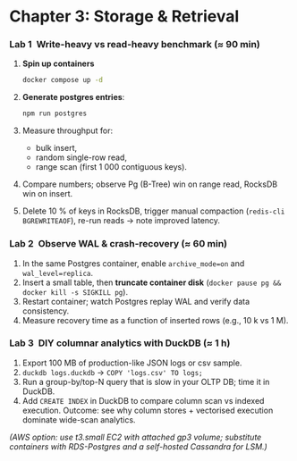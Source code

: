 # Chapter 3: Storage & Retrieval

### Lab 1 Write-heavy vs read-heavy benchmark (≈ 90 min)

1. **Spin up containers**

   ```bash
   docker compose up -d
   ```
2. **Generate postgres entries**:

   ```bash
   npm run postgres
   ```
   
3. Measure throughput for:

   * bulk insert,
   * random single-row read,
   * range scan (first 1 000 contiguous keys).
4. Compare numbers; observe Pg (B-Tree) win on range read, RocksDB win on insert.
5. Delete 10 % of keys in RocksDB, trigger manual compaction (`redis-cli BGREWRITEAOF`), re-run reads → note improved latency.

### Lab 2 Observe WAL & crash-recovery (≈ 60 min)

1. In the same Postgres container, enable `archive_mode=on` and `wal_level=replica`.
2. Insert a small table, then **truncate container disk** (`docker pause pg && docker kill -s SIGKILL pg`).
3. Restart container; watch Postgres replay WAL and verify data consistency.
4. Measure recovery time as a function of inserted rows (e.g., 10 k vs 1 M).

### Lab 3 DIY columnar analytics with DuckDB (≈ 1 h)

1. Export 100 MB of production-like JSON logs or csv sample.
2. `duckdb logs.duckdb` → `COPY 'logs.csv' TO logs;`
3. Run a group-by/top-N query that is slow in your OLTP DB; time it in DuckDB.
4. Add `CREATE INDEX` in DuckDB to compare column scan vs indexed execution.
   Outcome: see why column stores + vectorised execution dominate wide-scan analytics.

*(AWS option: use t3.small EC2 with attached gp3 volume; substitute containers with RDS-Postgres and a self-hosted Cassandra for LSM.)*
